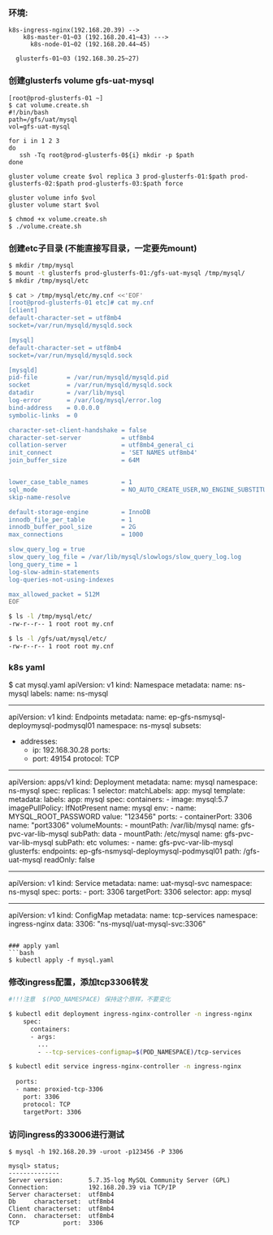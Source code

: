 ### 环境:

```
k8s-ingress-nginx(192.168.20.39) -->
    k8s-master-01~03 (192.168.20.41~43) --->
	  k8s-node-01~02 (192.168.20.44~45)

  glusterfs-01~03 (192.168.30.25~27)
```

### 创建glusterfs volume gfs-uat-mysql

```
[root@prod-glusterfs-01 ~]
$ cat volume.create.sh
#!/bin/bash
path=/gfs/uat/mysql
vol=gfs-uat-mysql

for i in 1 2 3
do
   ssh -Tq root@prod-glusterfs-0${i} mkdir -p $path
done

gluster volume create $vol replica 3 prod-glusterfs-01:$path prod-glusterfs-02:$path prod-glusterfs-03:$path force

gluster volume info $vol
gluster volume start $vol

$ chmod +x volume.create.sh
$ ./volume.create.sh
```

### 创建etc子目录 (不能直接写目录，一定要先mount)
```bash
$ mkdir /tmp/mysql
$ mount -t glusterfs prod-glusterfs-01:/gfs-uat-mysql /tmp/mysql/
$ mkdir /tmp/mysql/etc

$ cat > /tmp/mysql/etc/my.cnf <<'EOF'
[root@prod-glusterfs-01 etc]# cat my.cnf
[client]
default-character-set = utf8mb4
socket=/var/run/mysqld/mysqld.sock

[mysql]
default-character-set = utf8mb4
socket=/var/run/mysqld/mysqld.sock

[mysqld]
pid-file        = /var/run/mysqld/mysqld.pid
socket          = /var/run/mysqld/mysqld.sock
datadir         = /var/lib/mysql
log-error       = /var/log/mysql/error.log
bind-address    = 0.0.0.0
symbolic-links  = 0

character-set-client-handshake = false
character-set-server           = utf8mb4
collation-server               = utf8mb4_general_ci
init_connect                   = 'SET NAMES utf8mb4'
join_buffer_size               = 64M


lower_case_table_names         = 1
sql_mode                       = NO_AUTO_CREATE_USER,NO_ENGINE_SUBSTITUTION
skip-name-resolve

default-storage-engine         = InnoDB
innodb_file_per_table          = 1
innodb_buffer_pool_size        = 2G
max_connections                = 1000

slow_query_log = true
slow_query_log_file = /var/lib/mysql/slowlogs/slow_query_log.log
long_query_time = 1
log-slow-admin-statements
log-queries-not-using-indexes

max_allowed_packet = 512M
EOF

$ ls -l /tmp/mysql/etc/
-rw-r--r-- 1 root root my.cnf

$ ls -l /gfs/uat/mysql/etc/
-rw-r--r-- 1 root root my.cnf
```

### k8s yaml
$ cat mysql.yaml
apiVersion: v1
kind: Namespace
metadata:
   name: ns-mysql
   labels:
     name: ns-mysql

---
apiVersion: v1
kind: Endpoints
metadata:
  name: ep-gfs-nsmysql-deploymysql-podmysql01
  namespace: ns-mysql
subsets:
- addresses:
  - ip: 192.168.30.28
  ports:
  - port: 49154
    protocol: TCP

---
apiVersion: apps/v1
kind: Deployment
metadata:
  name: mysql
  namespace: ns-mysql
spec:
  replicas: 1
  selector:
    matchLabels:
      app: mysql
  template:
    metadata:
      labels:
        app: mysql
    spec:
      containers:
      - image: mysql:5.7
        imagePullPolicy: IfNotPresent
        name: mysql
        env:
          - name: MYSQL_ROOT_PASSWORD
            value: "123456"
        ports:
          - containerPort: 3306
            name: "port3306"
        volumeMounts:
        - mountPath: /var/lib/mysql
          name: gfs-pvc-var-lib-mysql
          subPath: data
        - mountPath: /etc/mysql
          name: gfs-pvc-var-lib-mysql
          subPath: etc
      volumes:
      - name: gfs-pvc-var-lib-mysql
        glusterfs:
          endpoints: ep-gfs-nsmysql-deploymysql-podmysql01
          path: /gfs-uat-mysql
          readOnly: false

---
apiVersion: v1
kind: Service
metadata:
  name: uat-mysql-svc
  namespace: ns-mysql
spec:
  ports:
    - port: 3306
      targetPort: 3306
  selector:
    app: mysql

---
apiVersion: v1
kind: ConfigMap
metadata:
  name: tcp-services
  namespace: ingress-nginx
data:
  3306: "ns-mysql/uat-mysql-svc:3306"
```

### apply yaml
```bash
$ kubectl apply -f mysql.yaml
```

### 修改ingress配置，添加tcp3306转发
```bash
#!!!注意  $(POD_NAMESPACE) 保持这个原样，不要变化

$ kubectl edit deployment ingress-nginx-controller -n ingress-nginx
    spec:
      containers:
      - args:
        ...
        - --tcp-services-configmap=$(POD_NAMESPACE)/tcp-services

$ kubectl edit service ingress-nginx-controller -n ingress-nginx
        
  ports:
  - name: proxied-tcp-3306
    port: 3306
    protocol: TCP
    targetPort: 3306
```

### 访问ingress的33006进行测试
```mysql
$ mysql -h 192.168.20.39 -uroot -p123456 -P 3306

mysql> status;
--------------
Server version:       5.7.35-log MySQL Community Server (GPL)
Connection:           192.168.20.39 via TCP/IP
Server characterset:  utf8mb4
Db     characterset:  utf8mb4
Client characterset:  utf8mb4
Conn.  characterset:  utf8mb4
TCP            port:  3306
```

